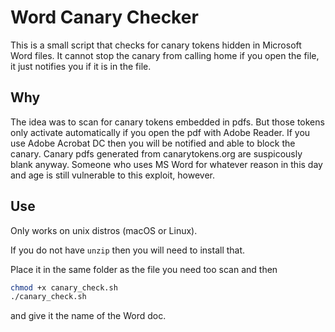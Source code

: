 # Word Canary Checker

This is a small script that checks for canary tokens hidden in Microsoft Word files. It cannot stop the canary from calling home if you open the file, it just notifies you if it is in the file.

## Why

The idea was to scan for canary tokens embedded in pdfs. But those tokens only activate automatically if you open the pdf with Adobe Reader. If you use Adobe Acrobat DC then you will be notified and able to block the canary. Canary pdfs generated from canarytokens.org are suspicously blank anyway. Someone who uses MS Word for whatever reason in this day and age is still vulnerable to this exploit, however.

## Use

Only works on unix distros (macOS or Linux).

If you do not have `unzip` then you will need to install that.

Place it in the same folder as the file you need too scan and then

```bash
chmod +x canary_check.sh
./canary_check.sh
```

and give it the name of the Word doc.





